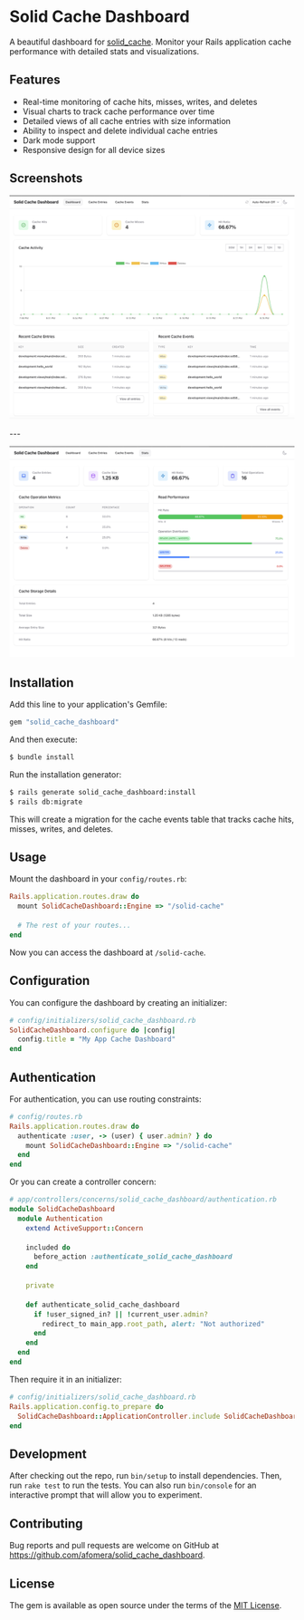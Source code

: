 # Solid Cache Dashboard

A beautiful dashboard for [solid_cache](https://github.com/rails/solid_cache). Monitor your Rails application cache performance with detailed stats and visualizations.

## Features

- Real-time monitoring of cache hits, misses, writes, and deletes
- Visual charts to track cache performance over time
- Detailed views of all cache entries with size information
- Ability to inspect and delete individual cache entries
- Dark mode support
- Responsive design for all device sizes

## Screenshots

<p align="center">
    <picture>
      <source media="(prefers-color-scheme: dark)" srcset="https://raw.githubusercontent.com/afomera/solid_cache_dashboard/refs/heads/main/docs/screenshots/dashboard_dark.png">
      <source media="(prefers-color-scheme: light)" srcset="https://raw.githubusercontent.com/afomera/solid_cache_dashboard/refs/heads/main/docs/screenshots/dashboard_light.png">
      <img alt="Solid Cache Dashboard for Rails" src="https://raw.githubusercontent.com/afomera/solid_cache_dashboard/refs/heads/main/docs/screenshots/dashboard_light.png">
    </picture>
</p>
---

<p align="center">
    <picture>
      <source media="(prefers-color-scheme: dark)" srcset="https://raw.githubusercontent.com/afomera/solid_cache_dashboard/refs/heads/main/docs/screenshots/stats_dark.png">
      <source media="(prefers-color-scheme: light)" srcset="https://raw.githubusercontent.com/afomera/solid_cache_dashboard/refs/heads/main/docs/screenshots/stats_light.png">
      <img alt="Solid Cache Dashboard for Rails" src="https://raw.githubusercontent.com/afomera/solid_cache_dashboard/refs/heads/main/docs/screenshots/stats_light.png">
    </picture>
</p>

## Installation

Add this line to your application's Gemfile:

```ruby
gem "solid_cache_dashboard"
```

And then execute:

```bash
$ bundle install
```

Run the installation generator:

```bash
$ rails generate solid_cache_dashboard:install
$ rails db:migrate
```

This will create a migration for the cache events table that tracks cache hits, misses, writes, and deletes.

## Usage

Mount the dashboard in your `config/routes.rb`:

```ruby
Rails.application.routes.draw do
  mount SolidCacheDashboard::Engine => "/solid-cache"

  # The rest of your routes...
end
```

Now you can access the dashboard at `/solid-cache`.

## Configuration

You can configure the dashboard by creating an initializer:

```ruby
# config/initializers/solid_cache_dashboard.rb
SolidCacheDashboard.configure do |config|
  config.title = "My App Cache Dashboard"
end
```

## Authentication

For authentication, you can use routing constraints:

```ruby
# config/routes.rb
Rails.application.routes.draw do
  authenticate :user, -> (user) { user.admin? } do
    mount SolidCacheDashboard::Engine => "/solid-cache"
  end
end
```

Or you can create a controller concern:

```ruby
# app/controllers/concerns/solid_cache_dashboard/authentication.rb
module SolidCacheDashboard
  module Authentication
    extend ActiveSupport::Concern

    included do
      before_action :authenticate_solid_cache_dashboard
    end

    private

    def authenticate_solid_cache_dashboard
      if !user_signed_in? || !current_user.admin?
        redirect_to main_app.root_path, alert: "Not authorized"
      end
    end
  end
end
```

Then require it in an initializer:

```ruby
# config/initializers/solid_cache_dashboard.rb
Rails.application.config.to_prepare do
  SolidCacheDashboard::ApplicationController.include SolidCacheDashboard::Authentication
end
```

## Development

After checking out the repo, run `bin/setup` to install dependencies. Then, run `rake test` to run the tests. You can also run `bin/console` for an interactive prompt that will allow you to experiment.

## Contributing

Bug reports and pull requests are welcome on GitHub at https://github.com/afomera/solid_cache_dashboard.

## License

The gem is available as open source under the terms of the [MIT License](https://opensource.org/licenses/MIT).
